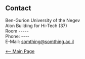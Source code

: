 ## Contact
Ben-Gurion University of the Negev  
Alon Building for Hi-Tech (37)  
Room -----  
Phone: ----  
E-Mail: [somthing@somthing.ac.il](mailto:somthing@somthing.ac.il)

[<-- Main Page](README.md)
